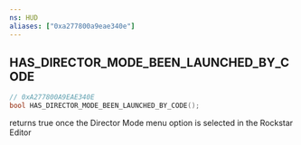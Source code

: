 ```yaml
---
ns: HUD
aliases: ["0xa277800a9eae340e"]
---
```

## HAS_DIRECTOR_MODE_BEEN_LAUNCHED_BY_CODE

```c
// 0xA277800A9EAE340E
bool HAS_DIRECTOR_MODE_BEEN_LAUNCHED_BY_CODE();
```

returns true once the Director Mode menu option is selected in the Rockstar Editor

